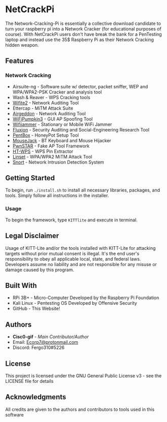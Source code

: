 # NetCrackPi

The Network-Cracking-Pi is essentially a collective download candidate to turn your raspberry pi into a Network Cracker (for educational purposes of course).
With NetCrackPi users don't have break the bank for a PenTesting laptop and instead use the  35$ Raspberry Pi as their Network Cracking hidden weapon.

## Features

### Network Cracking
* Airsuite-ng - Software suite w/ detector, packet sniffer, WEP and WPA/WPA2-PSK Cracker and analysis tool
* Wash & Reaver - WPS Cracking tools
* [Wifite2](<https://github.com/derv82/wifite2>) - Network Auditing Tool
* Ettercap - MiTM Attack Suite
* [Airgeddon](<https://github.com/v1s1t0r1sh3r3/airgeddon>) - Network Auditing Tool
* [WiFiPumpkin3](<https://github.com/P0cL4bs/wifipumpkin3>) - GUI AP Spoofing Tool
* [Wifijammer](<https://github.com/DanMcInerney/wifijammer>) - Stationary or Mobile WiFi Jammer
* [Fluxion](<https://github.com/FluxionNetwork/fluxion>) - Security Auditing and Social-Engineering Research Tool
* [PentBox](<https://github.com/H4CK3RT3CH/pentbox-1.8>) - HoneyPot Setup Tool
* [MouseJack](<https://github.com/BastilleResearch/mousejack>) - BT Keyboard and Mouse Hijacker
* [PwnSTAR](<https://github.com/SilverFoxx/PwnSTAR>) - Fake AP Tool Framework
* [HT-WPS](<https://github.com/SilentGhostX/HT-WPS-Breaker>) - WPS Pin Extractor   
* [Linset](<https://github.com/vk496/linset>) - WPA/WPA2 MiTM Attack Tool
* [Snort](<https://www.snort.org>) - Network Intrusion Detection System

## Getting Started

To begin, run ``` ./install.sh ``` to install all necessary libraries, packages, and tools.
Simply follow all instructions in the installer.

### Usage

To begin the framework, type ``` KITTlite ``` and execute in terminal. 

## Legal Disclaimer

Usage of KITT-Lite and/or the tools installed with KITT-Lite for attacking targets without prior mutual consent is illegal. It's the end user's responsibility to obey all applicable local, state, and federal laws. Developers assume no liability and are not responsible for any misuse or damage caused by this program.

## Built With

* RPi 3B+ - Micro-Computer Developed by the Raspberry Pi Foundation
* Kali Linux - Pentesting OS Developed by Offensive Security
* GitHub - This Website!


## Authors

* **Cisc0-gif** - *Main Contributor/Author*
* Email: Ecorp7@protonmail.com
* Discord: Fergo310#5226

## License

This project is licensed under the GNU General Public License v3 - see the LICENSE file for details


## Acknowledgments

All credits are given to the authors and contributors to tools used in this software
